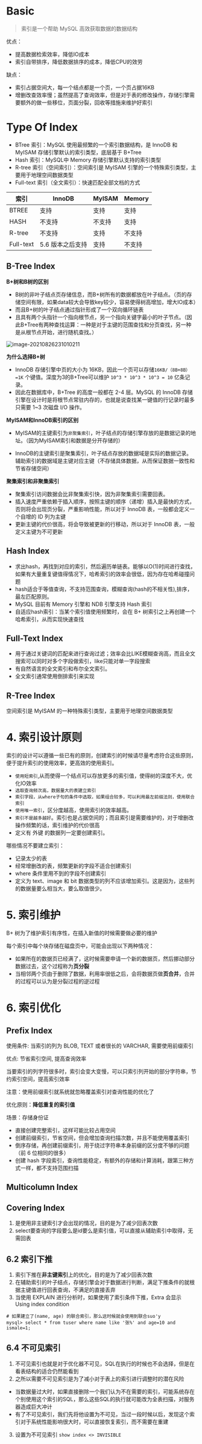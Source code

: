 # Basic



> 索引是一个帮助 MySQL 高效获取数据的数据结构

优点：

- 提高数据检索效率，降低IO成本
- 索引自带排序，降低数据排序的成本，降低CPU的效劳

缺点：

- 索引占据空间大，每一个结点都是一个页，一个页占据16KB
- 增删改查效率慢；虽然提高了查询效率，但是对于表的修改操作，存储引擎需要额外的做一些移位，页面分裂，回收等措施来维护好索引

# Type Of Index

- BTree 索引：MySQL 使用最频繁的一个索引数据结构，是 InnoDB 和 MyISAM 存储引擎默认的索引类型，底层基于 B+Tree
- Hash 索引：MySQL中 Memory 存储引擎默认支持的索引类型
- R-tree 索引（空间索引）：空间索引是 MyISAM 引擎的一个特殊索引类型，主要用于地理空间数据类型
- Full-text 索引（全文索引）：快速匹配全部文档的方式

| 索引      | InnoDB           | MyISAM | Memory |
| --------- | ---------------- | ------ | ------ |
| BTREE     | 支持             | 支持   | 支持   |
| HASH      | 不支持           | 不支持 | 支持   |
| R-tree    | 不支持           | 支持   | 不支持 |
| Full-text | 5.6 版本之后支持 | 支持   | 不支持 |

## B-Tree Index

**B+树和B树的区别**

- B树的非叶子结点页存储信息，而B+树所有的数据都放在叶子结点。（页的存储空间有限，如果data较大会导致key较少，容易使得树高增加，增大IO成本）
- 而且B+树的叶子结点通过指针形成了一个双向循环链表
- 且具有两个头指针一个指向根节点，另一个指向关键字最小的叶子节点。（因此B+Tree有两种查找运算：一种是对于主键的范围查找和分页查找，另一种是从根节点开始，进行随机查找。）

<img src="http://aikaid-img.oss-cn-shanghai.aliyuncs.com/img/image-20210826231010211.png" alt="image-20210826231010211"  />

**为什么选择B+树**

- InnoDB 存储引擎中页的大小为 16KB，因此一个页可以存储`16KB/（8B+8B）=1K` 个键值。深度为3的B+Tree可以维护 `10^3 * 10^3 * 10^3 = 10` 亿条记录。
- 因此在数据库中，B+Tree 的高度一般都在 2-4 层。MySQL 的 InnoDB 存储引擎在设计时是将根节点常驻内存的，也就是说查找某一键值的行记录时最多只需要 1~3 次磁盘 I/O 操作。

**MyISAM和InnoDB索引的区别**

- MyISAM的主键索引为`非聚集索引`，叶子结点的存储引擎存放的是数据记录的地址。（因为MyISAM索引和数据是分开存储的）

- InnoDB的主键索引是聚集索引，叶子结点存放的数据域是实际的数据记录。辅助索引的数据域是主键对应主键（不存储具体数据，从而保证数据一致性和节省存储空间）

**聚集索引和非聚集索引**

- 聚集索引访问数据会比非聚集索引快，因为非聚集索引需要回表。
- 插入速度严重依赖于插入顺序，按照主键的顺序（递增）插入是最快的方式，否则将会出现页分裂，严重影响性能，所以对于 InnoDB 表，一般都会定义一个自增的 ID 列为主键
- 更新主键的代价很高，将会导致被更新的行移动，所以对于 InnoDB 表，一般定义主键为不可更新

## Hash Index

- 求出hash，再找到对应的索引，然后遍历单链表。能够以O(1)时间进行查找，如果有大量重复键值得情况下，哈希索引的效率会很低，因为存在哈希碰撞问题
- hash适合于等值查询，不支持范围查询，模糊查询(hash的不相关性),排序，最左匹配原则。
- MySQL 目前有 Memory 引擎和 NDB 引擎支持 Hash 索引
- 自适应hash索引：当某个索引值使用频繁时，会在 B+ 树索引之上再创建一个哈希索引，从而实现快速查找

## Full-Text Index

- 用于通过关键词的匹配来进行查询过滤；效率会比LIKE模糊查询高，而且全文搜索可以同时对多个字段做索引，like只能对单一字段搜索
- 有自然语言的全文索引和布尔全文索引。
- 全文索引通常使用倒排索引来实现

## R-Tree Index

空间索引是 MyISAM 的一种特殊索引类型，主要用于地理空间数据类型

# 4. 索引设计原则

索引的设计可以遵循一些已有的原则，创建索引的时候请尽量考虑符合这些原则，便于提升索引的使用效率，更高效的使用索引。

- `使用短索引`,从而使得一个结点可以存放更多的索引值，使得树的深度不大，优化IO效率
- `选取查询频次高，数据量大的表建立索引`
- `索引字段，从where子句的条件中选取，如果组合较多，可以利用最左前缀法则，使用联合索引`
- `使用唯一索引`，区分度越高，使用索引的效率越高。
- `索引不是越多越好`。索引也是占据空间的；而且索引是需要维护的，对于增删改操作频繁的话，索引维护的代价很高
- 定义有 外键 的数据列一定要创建索引。

哪些情况不要建立索引：

* 记录太少的表
* 经常增删改的表，频繁更新的字段不适合创建索引
* where 条件里用不到的字段不创建索引
* 定义为 text、image 和 bit 数据类型的列不应该增加索引。这是因为，这些列的数据量要么相当大，要么取值很少。

# 5. 索引维护

B+ 树为了维护索引有序性，在插入新值的时候需要做必要的维护

每个索引中每个块存储在磁盘页中，可能会出现以下两种情况：

* 如果所在的数据页已经满了，这时候需要申请一个新的数据页，然后挪动部分数据过去，这个过程称为**页分裂**
* 当相邻两个页由于删除了数据，利用率很低之后，会将数据页做**页合并**，合并的过程可以认为是分裂过程的逆过程

# 6. 索引优化

## Prefix Index

使用条件: 当索引的列为 BLOB, TEXT 或者很长的 VARCHAR, 需要使用前缀索引

优点: 节省索引空间, 提高查询效率	

当要索引的列字符很多时，索引会变大变慢，可以只索引列开始的部分字符串，节约索引空间，提高索引效率

注意：使用前缀索引就系统就忽略覆盖索引对查询性能的优化了

优化原则：**降低重复的索引值**

场景：存储身份证

* 直接创建完整索引，这样可能比较占用空间
* 创建前缀索引，节省空间，但会增加查询扫描次数，并且不能使用覆盖索引
* 倒序存储，再创建前缀索引，用于绕过字符串本身前缀的区分度不够的问题（前 6 位相同的很多）
* 创建 hash 字段索引，查询性能稳定，有额外的存储和计算消耗，跟第三种方式一样，都不支持范围扫描

## Multicolumn Index

## Covering Index

1. 是使用非主键索引才会出现的情况，目的是为了减少回表次数
2. select要查询的字段要么是id要么是索引值，可以直接从辅助索引中取得，无需回表

## 6.2 索引下推

1. 索引下推在**非主键索引**上的优化，目的是为了减少回表次数
2. 在辅助索引的叶子结点，存储引擎会对于数据进行判断，满足下推条件的就根据主键值进行回表查询，不满足的直接丢弃
3. 当使用 EXPLAIN 进行分析时，如果使用了索引条件下推，Extra 会显示 Using index condition

```mysql
# 如果建立了(name, age) 的联合索引，那么这时候就会使用到联合suo'y
mysql> select * from tuser where name like '张%' and age=10 and ismale=1;
```

## 6.4 不可见索引

1. 不可见索引也就是对于优化器不可见，SQL在执行的时候也不会选择，但是在看表结构的适合仍然能看到
2. 之所以需要不可见索引是为了减小对于表上的索引进行调整时的潜在风险

- 当数据量过大时，如果直接删除一个我们认为不在需要的索引，可能系统存在个别使用这个索引的SQL，那么这些SQL的执行就可能改为全表扫描，对服务器造成巨大冲计
- 有了不可见索引，我们先将他设置为不可见，当过一段时候以后，发现这个索引对于系统性能影响很大时，可以直接恢复索引，而不需要在重建

3. 设置为不可见索引 `show index <> INVISIBLE`

